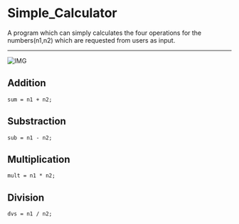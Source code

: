 # Simple_Calculator
A program which can simply calculates the four operations for the numbers(n1,n2) which are requested from users as input.


---
![IMG](https://img.lovepik.com/free-png/20210926/lovepik-calculator-icon-free-vector-illustration-material-png-image_401495032_wh1200.png)

## Addition

```sum = n1 + n2;```


## Substraction

```sub = n1 - n2; ```


## Multiplication


```mult = n1 * n2; ```



## Division


```dvs = n1 / n2; ```


